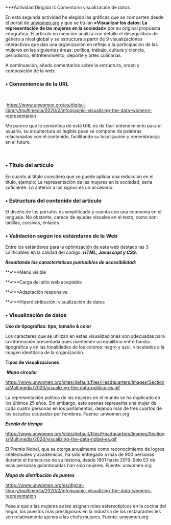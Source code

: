 ***Actividad Dirigida II: Comentario visualización de datos



En esta segunda actividad he elegido las gráficas que se comparten desde el portal de [unwomen.org](http://unwomen.org) y que se titulan **«Visualizar los datos: La representación de las mujeres en la sociedad»** por su original propuesta infografica. El artículo en mención analiza con detalle el desequilibrio de género a nivel global y se estructura a partir de 9 visualizaciones interactivas que dan una organización en reflejo a la participación de las mujeres en las siguientes áreas: política, trabajo, cultura y ciencia, periodismo, entretenimiento, deporte y artes culinarias. 



A continuación, añado comentarios sobre la estructura, orden y composición de la web:

 

### •      Conveniencia de la URL

​     

​    https://www.unwomen.org/es/digital-library/multimedia/2020/2/infographic-visualizing-the-data-womens-representation  

 

 Me parece que la semántica de está URL es de fácil entendimiento para el usuario, su arquitectura es legible pues se compone de palabras relacionadas con el contenido, facilitando su localización y remembranza en el futuro. 

​    

### •      Título del artículo

En cuanto al título considero que se puede aplicar una reducción en el título, ejemplo: La representación de las mujeres en la sociedad, seria suficiente. Lo anterior a los signos es un accesorio.

 

### •      Estructura del contenido del artículo

 

El diseño de los párrafos es simplificado y cuenta con una economía en el lenguaje. No obstante, carece de ayudas visuales en el texto, como son: ladillas, cursivas, enlaces. 

 

### •      Validación según los estándares de la Web

 

Entre los estándares para la optimización de esta web destaco las 3 calificables en la calidad del código: ***HTML, Javascript y CSS.***

 ***Resaltando las características puntuables de accesibilidad:***  

**✔**Menú visible 

**✔**Carga del sitio web aceptable 

**✔**Adaptación responsive 

**✔**Hiperdistribución: visualización de datos 

 

### •      Visualización de datos  



**Uso de tipografías: tipo, tamaño & color**

Los caracteres que se utilizan en estas visualizaciones son adecuadas para la información presentada pues mantienen un equilibrio entre familia tipográfica y en las tonalidades de los colores: negro y azul, vinculados a la imagen identitaria de la organización. 

**Tipos de visualizaciones**



​     ***Mapa circular***

https://www.unwomen.org/sites/default/files/Headquarters/Images/Sections/Multimedia/2020/visualizing-the-data-politics-es.gif

La representación política de las mujeres en el mundo se ha duplicado en los últimos 25 años. Sin embargo, esto apenas representa una mujer de  cada cuatro personas en los parlamentos, dejando más de tres cuartos de  los escaños ocupados por hombres. Fuente: unwomen.org  

***Escala de tiempo***

https://www.unwomen.org/sites/default/files/Headquarters/Images/Sections/Multimedia/2020/visualizing-the-data-nobel-es.gif

El Premio Nobel, que se otorga anualmente como reconocimiento de logros  intelectuales y académicos, ha sido entregado a más de 900 personas  durante el transcurso de su historia, desde 1901 hasta 2019. Sólo 53 de  esas personas galardonadas han sido mujeres.  Fuente: unwomen.org  



***Mapa de distribución de puntos***

https://www.unwomen.org/es/digital-library/multimedia/2020/2/infographic-visualizing-the-data-womens-representation

Pese a que a las mujeres se les asignan roles estereotípicos en la  cocina del hogar, los puestos más prestigiosos en la industria de los  restaurantes les son relativamente ajenos a las chefs mujeres. Fuente: unwomen.org  

